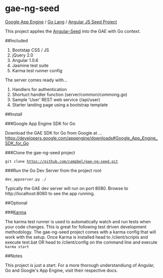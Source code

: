 gae-ng-seed
===========

<a href="https://developers.google.com/appengine/">Google App Engine</a> / <a href="http://golang.org/">Go Lang</a> / <a href="http://angularjs.org/">Angular JS Seed Project</a>

This project applies the <a href="https://github.com/angular/angular-seed">Angular-Seed</a> into the GAE with Go context.

##Included

  1. Bootstap CSS / JS
  2. jQuery 2.0
  3. Angular 1.0.6
  4. Jasmine test suite
  5. Karma test runner config

The server comes ready with...
  1. Handlers for authentication
  2. Shortuct handler function (server/common/commong.go)
  3. Sample 'User' REST web service (/api/user)
  4. Starter landing page using a bootstrap template

##Install

###Google App Engine SDK for Go 

Download the GAE SDK for Go from Google at ...
https://developers.google.com/appengine/downloads#Google_App_Engine_SDK_for_Go

###Clone the gae-ng-seed project 

<code>git clone https://github.com/campbel/gae-ng-seed.git</code>

###Run the Go Dev Server from the project root 

<code>dev_appserver.py ./</code>

Typically the GAE dev server will run on port 8080. Browse to http://localhost:8080 to see the app running.

##Optional

###<a href="http://karma-runner.github.io/0.8/index.html">Karma</a>

The karma test runner is used to automatically watch and run tests when your code changes. This is great for following test driven development methodology. The gae-ng-seed project comes with a karma config that will work with the setup. Once Karma is installed head to /client/scripts and execute test.bat OR head to /client/config on the command line and execute <code>karma start</code>

##Notes

This project is just a start. For a more thorough understandiung of Angular, Go and Google's App Engine, visit their respective docs.
